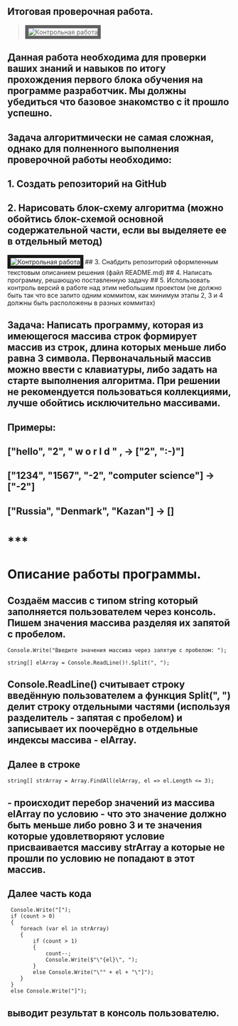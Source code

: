 ## **Итоговая проверочная работа.**

> <image src="images/Контрольная_работа.png" alt="Контрольная работа" border="7px solid red" />

## Данная работа необходима для проверки ваших знаний и навыков по итогу прохождения первого блока обучения  на программе разработчик. Мы должны убедиться что базовое знакомство с it прошло успешно.

## Задача алгоритмически не самая сложная, однако для полненного выполнения проверочной работы необходимо:

## 1. Создать репозиторий на GitHub 
## 2. Нарисовать блок-схему алгоритма (можно обойтись блок-схемой основной содержательной части, если вы  выделяете ее в отдельный метод)
<image src="images/Блок-Схема контрольной работы.png" alt="Контрольная работа" border="7px solid red" />
## 3. Снабдить репозиторий оформленным текстовым описанием решения (файл README.md) 
## 4. Написать программу, решающую поставленную задачу 
## 5. Использовать контроль версий в работе над этим небольшим проектом (не должно быть так что все залито одним коммитом, как минимум этапы 2, 3 и 4 должны быть расположены в разных коммитах) 

## **Задача:** Написать программу, которая из имеющегося массива строк формирует массив из строк, длина которых меньше либо равна 3 символа. Первоначальный массив можно ввести с клавиатуры, либо задать на старте выполнения алгоритма. При решении не рекомендуется пользоваться коллекциями, лучше обойтись исключительно массивами.

## **Примеры:**

## ["hello", "2", " w o r l d " , -> ["2", ":-)"]

## ["1234", "1567", "-2", "computer science"] -> ["-2"] 

## ["Russia", "Denmark", "Kazan"] -> []
# ***


# **Описание работы программы.**

## Создаём массив с типом string который заполняется пользователем через консоль. Пишем значения массива разделяя их запятой с пробелом. 
```
Console.Write("Введите значения массива через запятую с пробелом: ");

string[] elArray = Console.ReadLine()!.Split(", ");
```
## Console.ReadLine() считывает строку введённую пользователем а функция Split(", ") делит строку отдельными частями (используя разделитель - запятая с пробелом) и записывает их поочерёдно в отдельные индексы массива - elArray.

## Далее в строке

```
string[] strArray = Array.FindAll(elArray, el => el.Length <= 3); 
``` 
##  - происходит перебор значений из массива elArray по условию - что это значение должно быть меньше либо ровно 3 и те значения которые удовлетворяют условие присваивается массиву strArray а которые не прошли по условию не попадают в этот массив.

## Далее часть кода 
```
 Console.Write("[");
 if (count > 0)
 {
    foreach (var el in strArray)
    {
        if (count > 1)
        {
            count--;
            Console.Write($"\"{el}\", ");
        }
        else Console.Write("\"" + el + "\"]");
    }
 }
 else Console.Write("]");
 ```
## выводит результат в консоль пользователю.
